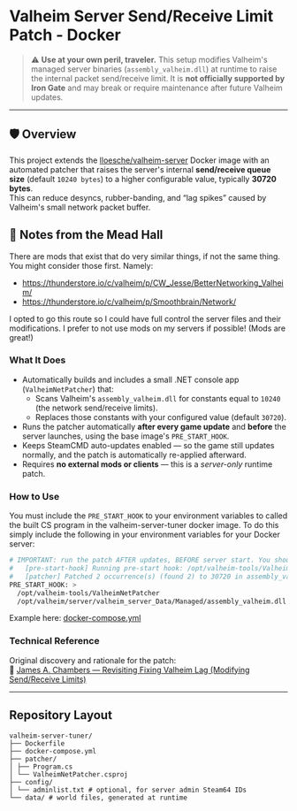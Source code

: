 # Valheim Server Send/Receive Limit Patch - Docker

> ⚠️ **Use at your own peril, traveler.** This setup modifies Valheim's managed server binaries (`assembly_valheim.dll`) at runtime to raise the internal packet send/receive limit. It is **not officially supported by Iron Gate** and may break or require maintenance after future Valheim updates.

---

## 🛡️ Overview

This project extends the [lloesche/valheim-server](https://github.com/lloesche/valheim-server-docker) Docker image with an automated patcher that raises the server's internal **send/receive queue size** (default `10240 bytes`) to a higher configurable value, typically **30720 bytes**.  
This can reduce desyncs, rubber-banding, and “lag spikes” caused by Valheim's small network packet buffer.

## 📜 Notes from the Mead Hall

There are mods that exist that do very similar things, if not the same thing. You might consider those first.
Namely:

- https://thunderstore.io/c/valheim/p/CW_Jesse/BetterNetworking_Valheim/
- https://thunderstore.io/c/valheim/p/Smoothbrain/Network/

I opted to go this route so I could have full control the server files and their modifications. I prefer to not use mods on my servers if possible! (Mods are great!)

### What It Does

- Automatically builds and includes a small .NET console app (`ValheimNetPatcher`) that:
  - Scans Valheim's `assembly_valheim.dll` for constants equal to `10240` (the network send/receive limits).
  - Replaces those constants with your configured value (default `30720`).
- Runs the patcher automatically **after every game update** and **before** the server launches, using the base image's `PRE_START_HOOK`.
- Keeps SteamCMD auto-updates enabled — so the game still updates normally, and the patch is automatically re-applied afterward.
- Requires **no external mods or clients** — this is a _server-only_ runtime patch.

### How to Use

You must include the `PRE_START_HOOK` to your environment variables to called the built CS program in the valheim-server-tuner docker image. To do this simply include the following in your environment variables for your Docker server:

```bash
# IMPORTANT: run the patch AFTER updates, BEFORE server start. You should see it in the logs like:
#   [pre-start-hook] Running pre-start hook: /opt/valheim-tools/ValheimNetPatcher /opt/valheim/server/valheim_server_Data/Managed/assembly_valheim.dll
#   [patcher] Patched 2 occurrence(s) (found 2) to 30720 in assembly_valheim.dll
PRE_START_HOOK: >
  /opt/valheim-tools/ValheimNetPatcher
  /opt/valheim/server/valheim_server_Data/Managed/assembly_valheim.dll
```

Example here:
[docker-compose.yml](/docker-compose.yml#39-44)

### Technical Reference

Original discovery and rationale for the patch:  
🔗 [James A. Chambers — Revisiting Fixing Valheim Lag (Modifying Send/Receive Limits)](https://jamesachambers.com/revisiting-fixing-valheim-lag-modifying-send-receive-limits/)

---

## Repository Layout

```
valheim-server-tuner/
├── Dockerfile
├── docker-compose.yml
├── patcher/
│ ├── Program.cs
│ └── ValheimNetPatcher.csproj
├── config/
│ └── adminlist.txt # optional, for server admin Steam64 IDs
└── data/ # world files, generated at runtime
```
